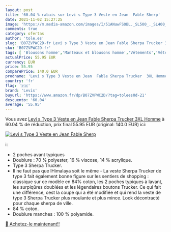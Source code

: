 ```yaml
---
layout: post
title: '60.04 % rabais sur Levi s Type 3 Veste en Jean  Fable Sherp'
date: 2021-11-02 15:27:25
image: 'https://m.media-amazon.com/images/I/51ANuwFSOBL._SL500_._SL400_.jpg'
comments: true
category: ofertas
author: 'tole.es'
slug: 'B07ZVPWC2D-fr Levi s Type 3 Veste en Jean Fable Sherpa Trucker 3XL Homme'
sku: 'B07ZVPWC2D-fr'
tags: [ 'Blousons homme','Manteaux et blousons homme','Vêtements','Vêtements homme','levis', ]
actualPrice: 55.95 EUR
currency: EUR
price: 55.95
comparePrice: 140.0 EUR
prodname: 'Levi s Type 3 Veste en Jean  Fable Sherpa Trucker  3XL Homme'
country: 'fr'
flag: '🇫🇷'
brand: 'Levis'
buyurl: 'https://www.amazon.fr/dp/B07ZVPWC2D/?tag=tolees0d-21'
descuento: '60.04'
average: '55.95'
---
```


Vous avez [Levi s Type 3 Veste en Jean  Fable Sherpa Trucker  3XL Homme](https://www.amazon.fr/dp/B07ZVPWC2D/?tag=tolees0d-21)  à  60.04 % de réduction, prix final  55.95 EUR (original: 140.0 EUR) ici:

[![Levi s Type 3 Veste en Jean  Fable Sherp](https://m.media-amazon.com/images/I/51ANuwFSOBL._SL500_._SL400_.jpg)](https://www.amazon.fr/dp/B07ZVPWC2D/?tag=tolees0d-21)

ℹ️:

- 2 poches avant typiques
- Doublure : 70 % polyester, 16 % viscose, 14 % acrylique.
- Type 3 Sherpa Trucker.
- Il ne faut pas que lHimalaya soit le même - La veste Sherpa Trucker de type 3 fait également bonne figure sur les sentiers de shopping : classique sur ce modèle en 84% coton, les 2 poches typiques à lavant, les surpiqûres doublées et les légendaires boutons Trucker. Ce qui fait une différence, cest la coupe qui a été modifiée et qui rend la veste de type 3 Sherpa Trucker plus moulante et plus mince. Look décontracté pour chaque sherpa de ville.
- 84 % coton.
- Doublure manches : 100 % polyamide.

[🛒 Achetez-le maintenant!!](https://www.amazon.fr/dp/B07ZVPWC2D/?tag=tolees0d-21)
